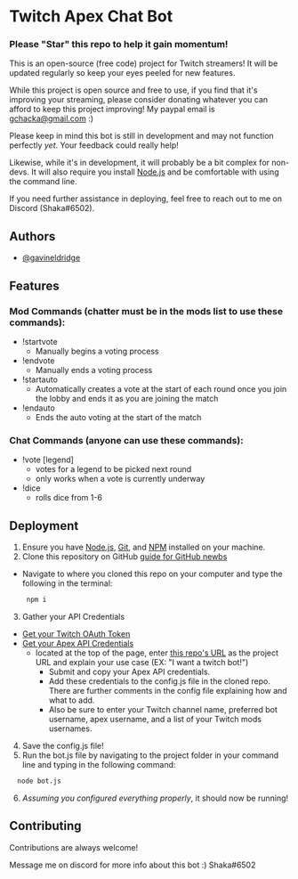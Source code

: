 
# Twitch Apex Chat Bot 

### Please "Star" this repo to help it gain momentum!

This is an open-source (free code) project for Twitch streamers! 
It will be updated regularly so keep your eyes peeled for new features.

While this project is open source and free to use, if you find that it's improving your streaming, please consider donating whatever you can afford to keep this project improving! My paypal email is gchacka@gmail.com :)

Please keep in mind this bot is still in development and may not function perfectly *yet*. Your feedback could really help!

Likewise, while it's in development, it will probably be a bit complex for non-devs. It will also require you install [Node.js](https://nodejs.org/en/) and be comfortable with using the command line. 

If you need further assistance in deploying, feel free to reach out to me on Discord (Shaka#6502).

## Authors

- [@gavineldridge](https://github.com/gavinceldridge)

  
## Features

### Mod Commands (chatter must be in the mods list to use these commands):
 - !startvote
   - Manually begins a voting process 
 - !endvote
   - Manually ends a voting process
 - !startauto
   - Automatically creates a vote at the start of each round once you join the lobby and ends it as you are joining the match
 - !endauto
   - Ends the auto voting at the start of the match

### Chat Commands (anyone can use these commands):
 - !vote [legend]
   - votes for a legend to be picked next round
   - only works when a vote is currently underway
 - !dice
   - rolls dice from 1-6
  
## Deployment

1. Ensure you have [Node.js](https://nodejs.org/), [Git](https://git-scm.com/), and [NPM](https://docs.npmjs.com/downloading-and-installing-node-js-and-npm/) installed on your machine.
2. Clone this repository on GitHub [guide for GitHub newbs](https://docs.github.com/en/repositories/creating-and-managing-repositories/cloning-a-repository)
 - Navigate to where you cloned this repo on your computer and type the following in the terminal:
   ```bash
    npm i
   ```
3. Gather your API Credentials
 - [Get your Twitch OAuth Token](https://twitchapps.com/tmi/)
 - [Get your Apex API Credentials](https://apexlegendsapi.com/documentation.php)
   - located at the top of the page, enter [this repo's URL](https://github.com/gavinceldridge/ApexTwitchBot) as the project URL and explain your use case (EX: "I want a twitch bot!")
        - Submit and copy your Apex API credentials.
        - Add these credentials to the config.js file in the cloned repo. There are further comments in the config file explaining how and what to add.
        - Also be sure to enter your Twitch channel name, preferred bot username, apex username, and a list of your Twitch mods usernames.
4. Save the config.js file!
5. Run the bot.js file by navigating to the project folder in your command line and typing in the following command:
```bash
  node bot.js
```
6. *Assuming you configured everything properly*, it should now be running!
  
## Contributing

Contributions are always welcome!

Message me on discord for more info about this bot :)
Shaka#6502

  
